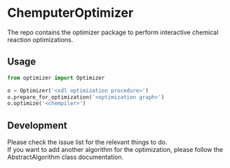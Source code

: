 # ChemputerOptimizer

The repo contains the optimizer package to perform interactive chemical reaction optimizations.

## Usage

```python
from optimizer import Optimizer

o = Optimizer('<xdl optimization procedure>')
o.prepare_for_optimization('<optimization graph>')
o.optimize('<chempiler>')
```

## Development

Please check the issue list for the relevant things to do.  
If you want to add another algorithm for the optimization, please follow the AbstractAlgorithm class documentation.
